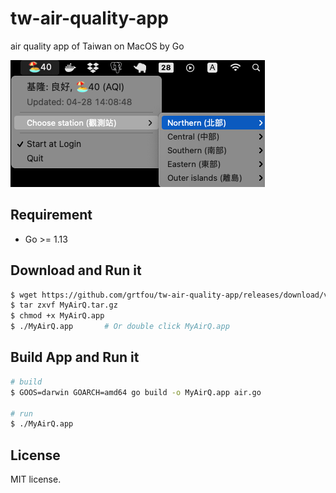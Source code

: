 # tw-air-quality-app
air quality app of Taiwan on MacOS by Go

![Example](./TWAirQuality.app/screenshot.png)

## Requirement
  * Go >= 1.13

## Download and Run it
```bash
$ wget https://github.com/grtfou/tw-air-quality-app/releases/download/v1.2/MyAirQ.tar.gz
$ tar zxvf MyAirQ.tar.gz
$ chmod +x MyAirQ.app
$ ./MyAirQ.app       # Or double click MyAirQ.app
```

## Build App and Run it
```bash
# build
$ GOOS=darwin GOARCH=amd64 go build -o MyAirQ.app air.go

# run
$ ./MyAirQ.app
```

## License
MIT license.
